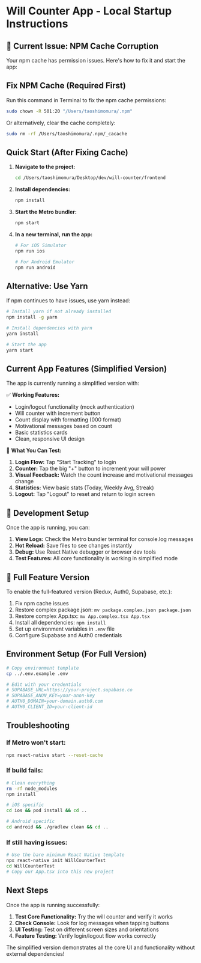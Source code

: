 # Will Counter App - Local Startup Instructions

## 🚨 Current Issue: NPM Cache Corruption

Your npm cache has permission issues. Here's how to fix it and start the app:

## Fix NPM Cache (Required First)

Run this command in Terminal to fix the npm cache permissions:

```bash
sudo chown -R 501:20 "/Users/taoshimomura/.npm"
```

Or alternatively, clear the cache completely:

```bash
sudo rm -rf /Users/taoshimomura/.npm/_cacache
```

## Quick Start (After Fixing Cache)

1. **Navigate to the project:**
   ```bash
   cd /Users/taoshimomura/Desktop/dev/will-counter/frontend
   ```

2. **Install dependencies:**
   ```bash
   npm install
   ```

3. **Start the Metro bundler:**
   ```bash
   npm start
   ```

4. **In a new terminal, run the app:**
   ```bash
   # For iOS Simulator
   npm run ios
   
   # For Android Emulator  
   npm run android
   ```

## Alternative: Use Yarn

If npm continues to have issues, use yarn instead:

```bash
# Install yarn if not already installed
npm install -g yarn

# Install dependencies with yarn
yarn install

# Start the app
yarn start
```

## Current App Features (Simplified Version)

The app is currently running a simplified version with:

✅ **Working Features:**
- Login/logout functionality (mock authentication)
- Will counter with increment button
- Count display with formatting (000 format)
- Motivational messages based on count
- Basic statistics cards
- Clean, responsive UI design

📱 **What You Can Test:**
1. **Login Flow:** Tap "Start Tracking" to login
2. **Counter:** Tap the big "+" button to increment your will power
3. **Visual Feedback:** Watch the count increase and motivational messages change
4. **Statistics:** View basic stats (Today, Weekly Avg, Streak)
5. **Logout:** Tap "Logout" to reset and return to login screen

## 🔧 Development Setup

Once the app is running, you can:

1. **View Logs:** Check the Metro bundler terminal for console.log messages
2. **Hot Reload:** Save files to see changes instantly
3. **Debug:** Use React Native debugger or browser dev tools
4. **Test Features:** All core functionality is working in simplified mode

## 🚀 Full Feature Version

To enable the full-featured version (Redux, Auth0, Supabase, etc.):

1. Fix npm cache issues
2. Restore complex package.json: `mv package.complex.json package.json`
3. Restore complex App.tsx: `mv App.complex.tsx App.tsx`
4. Install all dependencies: `npm install`
5. Set up environment variables in `.env` file
6. Configure Supabase and Auth0 credentials

## Environment Setup (For Full Version)

```bash
# Copy environment template
cp ../.env.example .env

# Edit with your credentials
# SUPABASE_URL=https://your-project.supabase.co
# SUPABASE_ANON_KEY=your-anon-key
# AUTH0_DOMAIN=your-domain.auth0.com
# AUTH0_CLIENT_ID=your-client-id
```

## Troubleshooting

### If Metro won't start:
```bash
npx react-native start --reset-cache
```

### If build fails:
```bash
# Clean everything
rm -rf node_modules
npm install

# iOS specific
cd ios && pod install && cd ..

# Android specific
cd android && ./gradlew clean && cd ..
```

### If still having issues:
```bash
# Use the bare minimum React Native template
npx react-native init WillCounterTest
cd WillCounterTest
# Copy our App.tsx into this new project
```

## Next Steps

Once the app is running successfully:

1. **Test Core Functionality:** Try the will counter and verify it works
2. **Check Console:** Look for log messages when tapping buttons  
3. **UI Testing:** Test on different screen sizes and orientations
4. **Feature Testing:** Verify login/logout flow works correctly

The simplified version demonstrates all the core UI and functionality without external dependencies!